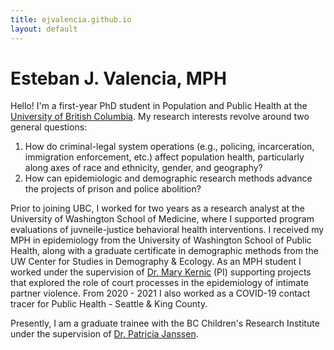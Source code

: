 ```yaml
---
title: ejvalencia.github.io
layout: default
---
```


# Esteban J. Valencia, MPH

Hello! I'm a first-year PhD student in Population and Public Health at the [University of British Columbia](https://www.spph.ubc.ca/). My research interests revolve around two general questions:

1. How do criminal-legal system operations (e.g., policing, incarceration, immigration enforcement, etc.) affect population health, particularly along axes of race and ethnicity, gender, and geography?
2. How can epidemiologic and demographic research methods advance the projects of prison and police abolition?

Prior to joining UBC, I worked for two years as a research analyst at the University of Washington School of Medicine, where I supported program evaluations of juvneile-justice behavioral health interventions. I received my MPH in epidemiology from the University of Washington School of Public Health, along with a graduate certificate in demographic methods from the UW Center for Studies in Demography & Ecology. As an MPH student I worked under the supervision of [Dr. Mary Kernic](https://epi.washington.edu/faculty/kernic-mary/) (PI) supporting projects that explored the role of court processes in the epidemiology of intimate partner violence. From 2020 - 2021 I also worked as a COVID-19 contact tracer for Public Health - Seattle & King County.

Presently, I am a graduate trainee with the BC Children's Research Institute under the supervision of [Dr. Patricia Janssen](https://www.bcchr.ca/pjanssen).

